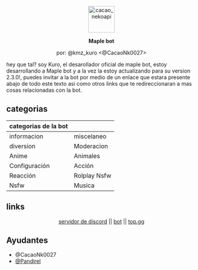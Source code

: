 <div align="center">
  <p><a href="https://discord.gg/PKGhvUKaQN"><img src="https://media.discordapp.net/attachments/809089744574611507/855990674046582794/1624150826097.png?width=322&height=461" width="70" alt="cacao_nekoapi" /></a></p>
  <p><b>Maple bot</b></p>
  <p>por: @kmz_kuro <@CacaoNk0027></p>
</div>

hey que tal? soy Kuro, el desarollador oficial de maple bot, estoy desarrollando a Maple bot y a la vez la estoy actualizando para su version 2.3.0!, puedes invitar a la bot por medio de un enlace que estara
presente abajo de todo este texto asi como otros links que te redireccionaran a mas cosas relacionadas con la bot.
## categorias

| categorias de la bot |              |
| -------------------- | ------------ |
| informacion          | miscelaneo   |
| diversion            | Moderacion   |
| Anime                | Animales     |
| Configuración        | Acción       |
| Reacción             | Rolplay Nsfw |
| Nsfw                 | Musica       |

## links

<p align="center"><a href="https://discord.gg/PKGhvUKaQN">servidor de discord</a> ||
<a href="https://discord.com/api/oauth2/authorize?client_id=821452429409124451&permissions=1238334041302&scope=bot%20applications.commands">bot</a> ||
<a href="https://top.gg/bot/821452429409124451">top.gg</a>
</p>

## Ayudantes
* @CacaoNk0027
* <a href="https://github.com/Pandirel">@Pandirel</a>